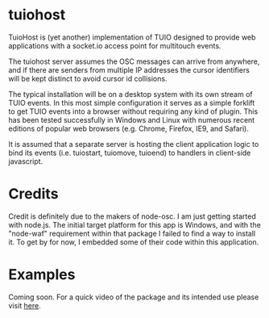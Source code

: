 # tuiohost

TuioHost is (yet another) implementation of TUIO designed to provide web applications
with a socket.io access point for multitouch events. 

The tuiohost server assumes the OSC messages can arrive from anywhere, and if there are senders
from multiple IP addresses the cursor identifiers will be kept distinct to avoid cursor id
collisions.

The typical installation will be on a desktop system with its own stream of TUIO events.
In this most simple configuration it serves as a simple forklift to get TUIO events into
a browser without requiring any kind of plugin. This has been tested successfully in Windows
and Linux with numerous recent editions of popular web browsers (e.g. Chrome, Firefox,
IE9, and Safari).

It is assumed that a separate server is hosting the client application logic to bind its events
(i.e. tuiostart, tuiomove, tuioend) to handlers in client-side javascript.

# Credits

Credit is definitely due to the makers of node-osc. I am just getting started with node.js. The initial target platform for this app is Windows, and with the "node-waf" requirement within that package I failed to find a way to install it. To get by for now, I embedded some
of their code within this application. 

# Examples

Coming soon. For a quick video of the package and its intended use please visit [here](http://vimeo.com/44835933 "Plugin-free TUIO in the Browser").

